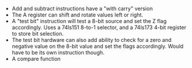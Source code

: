 

* Add and subtract instructions have a "with carry" version
* The A register can shift and rotate values left or right.
* A "test bit" instruction will test a 8-bit source and set the Z flag accordingly. Uses a 74ls151 8-to-1 selector, and a 74ls173 4-bit register to store bit selection. 
* The test bit hardware can also add ability to check for a zero and negative value on the 8-bit value and set the flags accordingly. Would have to be its own instruction though.
* A compare function